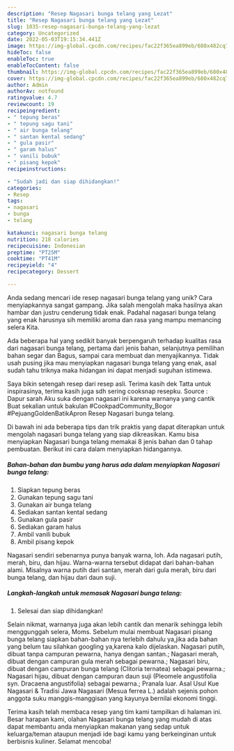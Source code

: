 ```yaml
---
description: "Resep Nagasari bunga telang yang Lezat"
title: "Resep Nagasari bunga telang yang Lezat"
slug: 1035-resep-nagasari-bunga-telang-yang-lezat
category: Uncategorized
date: 2022-05-03T19:15:34.441Z
image: https://img-global.cpcdn.com/recipes/fac22f365ea899eb/680x482cq70/nagasari-bunga-telang-foto-resep-utama.jpg
hideToc: false
enableToc: true
enableTocContent: false
thumbnail: https://img-global.cpcdn.com/recipes/fac22f365ea899eb/680x482cq70/nagasari-bunga-telang-foto-resep-utama.jpg
cover: https://img-global.cpcdn.com/recipes/fac22f365ea899eb/680x482cq70/nagasari-bunga-telang-foto-resep-utama.jpg
author: Admin
authorAv: notfound
ratingvalue: 4.7
reviewcount: 19
recipeingredient:
- " tepung beras"
- " tepung sagu tani"
- " air bunga telang"
- " santan kental sedang"
- " gula pasir"
- " garam halus"
- " vanili bubuk"
- " pisang kepok"
recipeinstructions:

- "Sudah jadi dan siap dihidangkan!"
categories:
- Resep
tags:
- nagasari
- bunga
- telang

katakunci: nagasari bunga telang 
nutrition: 218 calories
recipecuisine: Indonesian
preptime: "PT25M"
cooktime: "PT41M"
recipeyield: "4"
recipecategory: Dessert

---
```





Anda sedang mencari ide resep nagasari bunga telang yang unik? Cara menyiapkannya sangat gampang. Jika salah mengolah maka hasilnya akan hambar dan justru cenderung tidak enak. Padahal nagasari bunga telang yang enak harusnya sih memiliki aroma dan rasa yang mampu memancing selera Kita.





Ada beberapa hal yang sedikit banyak berpengaruh terhadap kualitas rasa dari nagasari bunga telang, pertama dari jenis bahan, selanjutnya pemilihan bahan segar dan Bagus, sampai cara membuat dan menyajikannya. Tidak usah pusing jika mau menyiapkan nagasari bunga telang yang enak,      asal sudah tahu triknya maka hidangan ini dapat menjadi suguhan istimewa.














Saya bikin setengah resep dari resep asli. Terima kasih dek Tatta untuk inspirasinya, terima kasih juga sdh sering cooksnap resepku. Source : Dapur sarah Aku suka dengan nagasari ini karena warnanya yang cantik Buat sekalian untuk bakulan #CookpadCommunity_Bogor #PejuangGoldenBatikApron Resep Nagasari bunga telang.






Di bawah ini ada beberapa tips dan trik praktis yang dapat diterapkan untuk mengolah nagasari bunga telang yang siap dikreasikan. Kamu bisa menyiapkan Nagasari bunga telang memakai 8 jenis bahan dan 0 tahap pembuatan. Berikut ini cara dalam menyiapkan hidangannya.

<!--inarticleads1-->

##### Bahan-bahan dan bumbu yang harus ada dalam menyiapkan Nagasari bunga telang:

1. Siapkan  tepung beras
1. Gunakan  tepung sagu tani
1. Gunakan  air bunga telang
1. Sediakan  santan kental sedang
1. Gunakan  gula pasir
1. Sediakan  garam halus
1. Ambil  vanili bubuk
1. Ambil  pisang kepok


Nagasari sendiri sebenarnya punya banyak warna, loh. Ada nagasari putih, merah, biru, dan hijau. Warna-warna tersebut didapat dari bahan-bahan alami. Misalnya warna putih dari santan, merah dari gula merah, biru dari bunga telang, dan hijau dari daun suji. 

<!--inarticleads2-->

##### Langkah-langkah untuk memasak Nagasari bunga telang:


1. Selesai dan siap dihidangkan!

Selain nikmat, warnanya juga akan lebih cantik dan menarik sehingga lebih menggunggah selera, Moms. Sebelum mulai membuat Nagasari pisang bunga telang siapkan bahan-bahan nya terlebih dahulu ya,jika ada bahan yang belum tau silahkan googling ya,karena kalo dijelaskan. Nagasari putih, dibuat tanpa campuran pewarna, hanya dengan santan.; Nagasari merah, dibuat dengan campuran gula merah sebagai pewarna.; Nagasari biru, dibuat dengan campuran bunga telang (Clitoria ternatea) sebagai pewarna.; Nagasari hijau, dibuat dengan campuran daun suji (Pleomele angustifolia syn. Dracaena angustifolia) sebagai pewarna.; Pranala luar. Asal Usul Kue Nagasari &amp; Tradisi Jawa Nagasari (Mesua ferrea L.) adalah sejenis pohon anggota suku manggis-manggisan yang kayunya bernilai ekonomi tinggi. 

Terima kasih telah membaca resep yang tim kami tampilkan di halaman ini. Besar harapan kami, olahan Nagasari bunga telang yang mudah di atas dapat membantu anda menyiapkan makanan yang sedap untuk keluarga/teman ataupun menjadi ide bagi kamu yang berkeinginan untuk berbisnis kuliner. Selamat mencoba!
